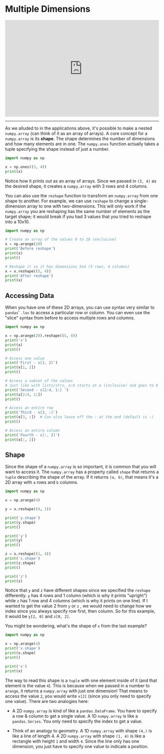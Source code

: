 # Multiple Dimensions

<div style="position: relative; padding-bottom: 62.5%; height: 0;">
    <iframe src="https://www.loom.com/embed/edce8d80ec52443e8a538f1b26a5000a" frameborder="0" webkitallowfullscreen mozallowfullscreen allowfullscreen style="position: absolute; top: 0; left: 0; width: 100%; height: 100%;"></iframe>
</div>

---

As we alluded to in the applications above, it's possible to make a nested `numpy.array` (can think of it as an array of arrays). A core concept for a `numpy.array` is its **shape**. The shape determines the number of dimensions and how many elements are in one. The `numpy.ones` function actually takes a tuple specifying the shape instead of just a number.

```python
import numpy as np

x = np.ones((3, 4))
print(x)
```

Notice how it prints out as an array of arrays. Since we passed in `(3, 4)` as the desired shape, it creates a `numpy.array` with 3 rows and 4 columns.

You can also use the `reshape` function to transform an `numpy.array` from one shape to another. For example, we can use `reshape` to change a single-dimension array to one with two-dimensions. This will only work if the `numpy.array` you are reshaping has the same number of elements as the target shape; it would break if you had 3 values that you tried to reshape into a 10x10.

```python
import numpy as np

# Create an array of the values 0 to 20 (exclusive)
x = np.arange(20)
print('Before reshape')
print(x)
print()

# Reshape it so it has dimensions 5x4 (5 rows, 4 columns)
x = x.reshape((5, 4))
print('After reshape')
print(x)
```

## Accessing Data

When you have one of these 2D arrays, you can use syntax very similar to `pandas`' `.loc` to access a particular row or column. You can even use the "slice" syntax from before to access multiple rows and columns.

```python
import numpy as np

x = np.arange(20).reshape((5, 4))
print('x')
print(x)
print()

# Access one value
print('First - x[1, 2]')
print(x[1, 2])
print()

# Access a subset of the values
# Just like with lists/strs, a:b starts at a (inclusive) and goes to b (exclusive)
print('Second - x[2:4, 1:] ')
print(x[2:4, 1:])
print()

# Access an entire row
print('Third - x[3, :]')
print(x[3, :])  # Can also leave off the : at the end (default is :)
print()

# Access an entire column
print('Fourth - x[:, 2]')
print(x[:, 2])
```

## Shape

Since the shape of a `numpy.array` is so important, it is common that you will want to access it. The `numpy.array` has a property called `shape` that returns a `tuple` describing the shape of the array. If it returns `(a, b)`, that means it's a 2D array with `a` rows and `b` columns.

```python
import numpy as np

x = np.arange(4)

y = x.reshape((4, 1))

print('y.shape')
print(y.shape)
print()

print('y')
print(y)
print()

z = x.reshape((1, 4))
print('z.shape')
print(z.shape)
print()

print('z')
print(z)
```

Notice that `y` and `z` have different shapes since we specified the `reshape` differently. `y` has 4 rows and 1 column (which is why it prints "upright") while `z` has 1 row and 4 columns (which is why it prints on one line). If I wanted to get the value 2 from `y` or `z` , we would need to change how we index since you always specify row first, then column. So for this example, it would be `y[2, 0]` and `z[0, 2]`.

You might be wondering, what's the shape of `x` from the last example?

```python
import numpy as np

x = np.arange(4)
print('x.shape')
print(x.shape)
print()

print('x')
print(x)
```

The way to read this shape is a `tuple` with one element inside of it (and that element is the value `4`). This is because when we passed in a number to `arange`, it returns a `numpy.array` with just one dimension! That means to access the value `2`, you would write `x[2]` (since you only need to specify one value). There are two analogies here:

- A 2D `numpy.array` is kind of like a `pandas.DataFrame`. You have to specify a row & column to get a single value. A 1D `numpy.array` is like a `pandas.Series`. You only need to specify the index to get a value.

- Think of an analogy to geometry. A 1D `numpy.array` with shape `(4,)` is like a line of length 4. A 2D `numpy.array` with shape `(1, 4)` is like a rectangle with height `1` and width `4`. Since the line only has one dimension, you just have to specify one value to indicate a position.
